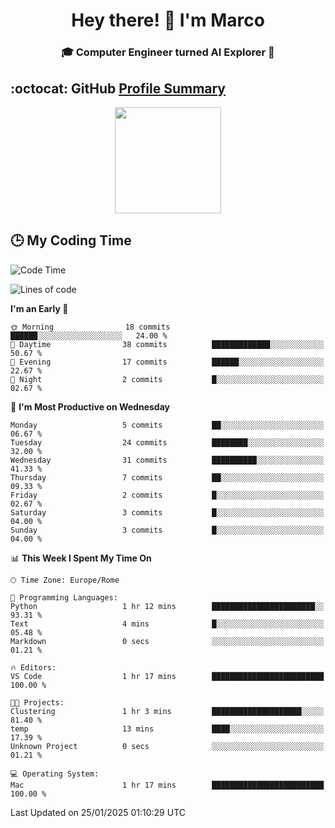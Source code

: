 <h1 align="center">Hey there! 👋 I'm Marco</h1> <h3 align="center">🎓 Computer Engineer turned AI Explorer 🌌</h3>

## :octocat: GitHub <a href="https://github.com/vn7n24fzkq/github-profile-summary-cards">Profile Summary</a>

<p align="center">
   <img style="height:170px;display:inline-block" src="http://github-profile-summary-cards.vercel.app/api/cards/profile-details?username=MarcoDelCore&theme=github_dark" />
</p>

## :clock3: My Coding Time 

<!--START_SECTION:waka-->
![Code Time](http://img.shields.io/badge/Code%20Time-48%20hrs%2028%20mins-blue)

![Lines of code](https://img.shields.io/badge/From%20Hello%20World%20I%27ve%20Written-108.6%20thousand%20lines%20of%20code-blue)

**I'm an Early 🐤** 

```text
🌞 Morning                18 commits          ██████░░░░░░░░░░░░░░░░░░░   24.00 % 
🌆 Daytime                38 commits          █████████████░░░░░░░░░░░░   50.67 % 
🌃 Evening                17 commits          ██████░░░░░░░░░░░░░░░░░░░   22.67 % 
🌙 Night                  2 commits           █░░░░░░░░░░░░░░░░░░░░░░░░   02.67 % 
```
📅 **I'm Most Productive on Wednesday** 

```text
Monday                   5 commits           ██░░░░░░░░░░░░░░░░░░░░░░░   06.67 % 
Tuesday                  24 commits          ████████░░░░░░░░░░░░░░░░░   32.00 % 
Wednesday                31 commits          ██████████░░░░░░░░░░░░░░░   41.33 % 
Thursday                 7 commits           ██░░░░░░░░░░░░░░░░░░░░░░░   09.33 % 
Friday                   2 commits           █░░░░░░░░░░░░░░░░░░░░░░░░   02.67 % 
Saturday                 3 commits           █░░░░░░░░░░░░░░░░░░░░░░░░   04.00 % 
Sunday                   3 commits           █░░░░░░░░░░░░░░░░░░░░░░░░   04.00 % 
```


📊 **This Week I Spent My Time On** 

```text
🕑︎ Time Zone: Europe/Rome

💬 Programming Languages: 
Python                   1 hr 12 mins        ███████████████████████░░   93.31 % 
Text                     4 mins              █░░░░░░░░░░░░░░░░░░░░░░░░   05.48 % 
Markdown                 0 secs              ░░░░░░░░░░░░░░░░░░░░░░░░░   01.21 % 

🔥 Editors: 
VS Code                  1 hr 17 mins        █████████████████████████   100.00 % 

🐱‍💻 Projects: 
Clustering               1 hr 3 mins         ████████████████████░░░░░   81.40 % 
temp                     13 mins             ████░░░░░░░░░░░░░░░░░░░░░   17.39 % 
Unknown Project          0 secs              ░░░░░░░░░░░░░░░░░░░░░░░░░   01.21 % 

💻 Operating System: 
Mac                      1 hr 17 mins        █████████████████████████   100.00 % 
```


 Last Updated on 25/01/2025 01:10:29 UTC
<!--END_SECTION:waka-->
